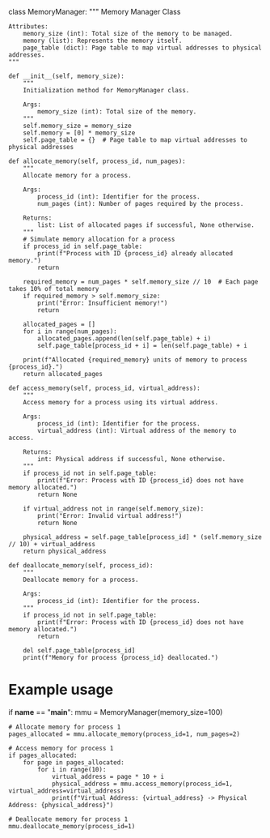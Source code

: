 class MemoryManager:
    """
    Memory Manager Class

    Attributes:
        memory_size (int): Total size of the memory to be managed.
        memory (list): Represents the memory itself.
        page_table (dict): Page table to map virtual addresses to physical addresses.
    """

    def __init__(self, memory_size):
        """
        Initialization method for MemoryManager class.

        Args:
            memory_size (int): Total size of the memory.
        """
        self.memory_size = memory_size
        self.memory = [0] * memory_size
        self.page_table = {}  # Page table to map virtual addresses to physical addresses

    def allocate_memory(self, process_id, num_pages):
        """
        Allocate memory for a process.

        Args:
            process_id (int): Identifier for the process.
            num_pages (int): Number of pages required by the process.

        Returns:
            list: List of allocated pages if successful, None otherwise.
        """
        # Simulate memory allocation for a process
        if process_id in self.page_table:
            print(f"Process with ID {process_id} already allocated memory.")
            return

        required_memory = num_pages * self.memory_size // 10  # Each page takes 10% of total memory
        if required_memory > self.memory_size:
            print("Error: Insufficient memory!")
            return

        allocated_pages = []
        for i in range(num_pages):
            allocated_pages.append(len(self.page_table) + i)
            self.page_table[process_id + i] = len(self.page_table) + i

        print(f"Allocated {required_memory} units of memory to process {process_id}.")
        return allocated_pages

    def access_memory(self, process_id, virtual_address):
        """
        Access memory for a process using its virtual address.

        Args:
            process_id (int): Identifier for the process.
            virtual_address (int): Virtual address of the memory to access.

        Returns:
            int: Physical address if successful, None otherwise.
        """
        if process_id not in self.page_table:
            print(f"Error: Process with ID {process_id} does not have memory allocated.")
            return None

        if virtual_address not in range(self.memory_size):
            print("Error: Invalid virtual address!")
            return None

        physical_address = self.page_table[process_id] * (self.memory_size // 10) + virtual_address
        return physical_address

    def deallocate_memory(self, process_id):
        """
        Deallocate memory for a process.

        Args:
            process_id (int): Identifier for the process.
        """
        if process_id not in self.page_table:
            print(f"Error: Process with ID {process_id} does not have memory allocated.")
            return

        del self.page_table[process_id]
        print(f"Memory for process {process_id} deallocated.")

# Example usage
if __name__ == "__main__":
    mmu = MemoryManager(memory_size=100)

    # Allocate memory for process 1
    pages_allocated = mmu.allocate_memory(process_id=1, num_pages=2)

    # Access memory for process 1
    if pages_allocated:
        for page in pages_allocated:
            for i in range(10):
                virtual_address = page * 10 + i
                physical_address = mmu.access_memory(process_id=1, virtual_address=virtual_address)
                print(f"Virtual Address: {virtual_address} -> Physical Address: {physical_address}")

    # Deallocate memory for process 1
    mmu.deallocate_memory(process_id=1)

